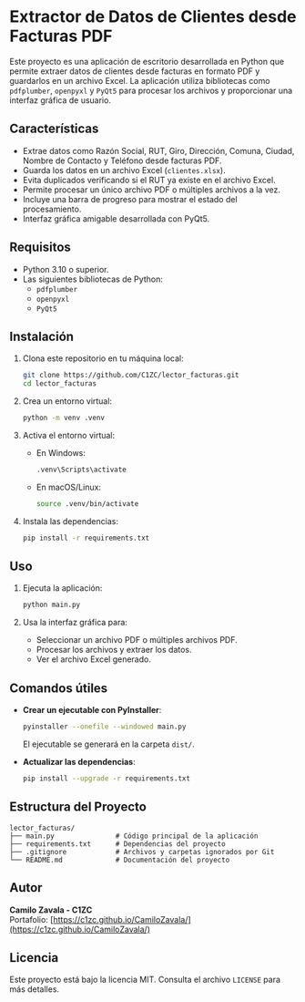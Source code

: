 # Extractor de Datos de Clientes desde Facturas PDF

Este proyecto es una aplicación de escritorio desarrollada en Python que permite extraer datos de clientes desde facturas en formato PDF y guardarlos en un archivo Excel. La aplicación utiliza bibliotecas como `pdfplumber`, `openpyxl` y `PyQt5` para procesar los archivos y proporcionar una interfaz gráfica de usuario.

## Características

- Extrae datos como Razón Social, RUT, Giro, Dirección, Comuna, Ciudad, Nombre de Contacto y Teléfono desde facturas PDF.
- Guarda los datos en un archivo Excel (`clientes.xlsx`).
- Evita duplicados verificando si el RUT ya existe en el archivo Excel.
- Permite procesar un único archivo PDF o múltiples archivos a la vez.
- Incluye una barra de progreso para mostrar el estado del procesamiento.
- Interfaz gráfica amigable desarrollada con PyQt5.

## Requisitos

- Python 3.10 o superior.
- Las siguientes bibliotecas de Python:
  - `pdfplumber`
  - `openpyxl`
  - `PyQt5`

## Instalación

1. Clona este repositorio en tu máquina local:

   ```bash
   git clone https://github.com/C1ZC/lector_facturas.git
   cd lector_facturas
   ```

2. Crea un entorno virtual:

   ```bash
   python -m venv .venv
   ```

3. Activa el entorno virtual:

   - En Windows:
     ```bash
     .venv\Scripts\activate
     ```
   - En macOS/Linux:
     ```bash
     source .venv/bin/activate
     ```

4. Instala las dependencias:

   ```bash
   pip install -r requirements.txt
   ```

## Uso

1. Ejecuta la aplicación:

   ```bash
   python main.py
   ```

2. Usa la interfaz gráfica para:
   - Seleccionar un archivo PDF o múltiples archivos PDF.
   - Procesar los archivos y extraer los datos.
   - Ver el archivo Excel generado.

## Comandos útiles

- **Crear un ejecutable con PyInstaller**:
  ```bash
  pyinstaller --onefile --windowed main.py
  ```
  El ejecutable se generará en la carpeta `dist/`.

- **Actualizar las dependencias**:
  ```bash
  pip install --upgrade -r requirements.txt
  ```

## Estructura del Proyecto

```
lector_facturas/
├── main.py               # Código principal de la aplicación
├── requirements.txt      # Dependencias del proyecto
├── .gitignore            # Archivos y carpetas ignorados por Git
└── README.md             # Documentación del proyecto
```

## Autor

**Camilo Zavala - C1ZC**  
Portafolio: [https://c1zc.github.io/CamiloZavala/](https://c1zc.github.io/CamiloZavala/)

## Licencia

Este proyecto está bajo la licencia MIT. Consulta el archivo `LICENSE` para más detalles.